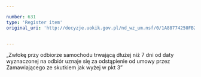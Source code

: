 ```yaml
---

number: 631
type: 'Register item'
original_uri: 'http://decyzje.uokik.gov.pl/nd_wz_um.nsf/0/1A88774250FB2144C12572DD00329623?OpenDocument'


---
```


„Zwłokę przy odbiorze samochodu trwającą dłużej niż 7 dni od daty wyznaczonej na odbiór uznaje się za odstąpienie od umowy przez Zamawiającego ze skutkiem jak wyżej w pkt 3”
